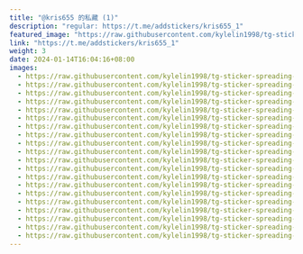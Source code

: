 ```yaml
---
title: "@kris655 的私藏 (1)"
description: "regular: https://t.me/addstickers/kris655_1"
featured_image: "https://raw.githubusercontent.com/kylelin1998/tg-sticker-spreading-worldwide-images/main/img/9b67e355-481e-4d59-8656-d31b1f06c5a5.jpg"
link: "https://t.me/addstickers/kris655_1"
weight: 3
date: 2024-01-14T16:04:16+08:00
images:
  - https://raw.githubusercontent.com/kylelin1998/tg-sticker-spreading-worldwide-images/main/img/9b67e355-481e-4d59-8656-d31b1f06c5a5.jpg
  - https://raw.githubusercontent.com/kylelin1998/tg-sticker-spreading-worldwide-images/main/img/9c9d69cd-f2f6-41a3-90c9-3fe0f6417c91.jpg
  - https://raw.githubusercontent.com/kylelin1998/tg-sticker-spreading-worldwide-images/main/img/d9630eeb-ddde-459c-9537-6f44c4c2dda8.jpg
  - https://raw.githubusercontent.com/kylelin1998/tg-sticker-spreading-worldwide-images/main/img/29dcc565-b43e-4173-ab82-e50304549fe1.jpg
  - https://raw.githubusercontent.com/kylelin1998/tg-sticker-spreading-worldwide-images/main/img/5a11f45b-226d-4a03-bbb6-41028b4a38dd.jpg
  - https://raw.githubusercontent.com/kylelin1998/tg-sticker-spreading-worldwide-images/main/img/9744dc73-7c56-49e3-8f2e-7a45c7e63332.jpg
  - https://raw.githubusercontent.com/kylelin1998/tg-sticker-spreading-worldwide-images/main/img/d06e0cc2-f6a1-41a3-8956-7126fbb18723.jpg
  - https://raw.githubusercontent.com/kylelin1998/tg-sticker-spreading-worldwide-images/main/img/dcae0f31-1521-4fc9-b675-f6ad2e4fd84f.jpg
  - https://raw.githubusercontent.com/kylelin1998/tg-sticker-spreading-worldwide-images/main/img/dff82703-f290-48b0-98cd-8994fdaf4e34.jpg
  - https://raw.githubusercontent.com/kylelin1998/tg-sticker-spreading-worldwide-images/main/img/ce858a88-2600-4871-a0af-202a2ec2c94b.jpg
  - https://raw.githubusercontent.com/kylelin1998/tg-sticker-spreading-worldwide-images/main/img/8f9c29e9-6409-4700-9c79-9294090fa904.jpg
  - https://raw.githubusercontent.com/kylelin1998/tg-sticker-spreading-worldwide-images/main/img/073c847c-36bd-4aa2-a2ec-c848faef853d.jpg
  - https://raw.githubusercontent.com/kylelin1998/tg-sticker-spreading-worldwide-images/main/img/5ec11270-2550-4a73-81c0-6cf8a49f7a61.jpg
  - https://raw.githubusercontent.com/kylelin1998/tg-sticker-spreading-worldwide-images/main/img/af46f900-26ab-464c-b224-52d790a63bf6.jpg
  - https://raw.githubusercontent.com/kylelin1998/tg-sticker-spreading-worldwide-images/main/img/d23f7c0d-dec6-4d3d-91a9-219a9a5dfb0c.jpg
  - https://raw.githubusercontent.com/kylelin1998/tg-sticker-spreading-worldwide-images/main/img/a12939f1-2947-4b2c-9f0c-bac9cdbbb0d1.jpg
  - https://raw.githubusercontent.com/kylelin1998/tg-sticker-spreading-worldwide-images/main/img/682900a7-daf6-4b33-8f3d-7e97770e6f76.jpg
  - https://raw.githubusercontent.com/kylelin1998/tg-sticker-spreading-worldwide-images/main/img/ee89b9ff-1042-4c94-baea-92f3b31d7660.jpg
  - https://raw.githubusercontent.com/kylelin1998/tg-sticker-spreading-worldwide-images/main/img/83671825-a629-4a55-8b60-04bf08560e60.jpg
  - https://raw.githubusercontent.com/kylelin1998/tg-sticker-spreading-worldwide-images/main/img/5c80ad0e-3b74-4747-99cf-0956a71c9c78.jpg
---
```

